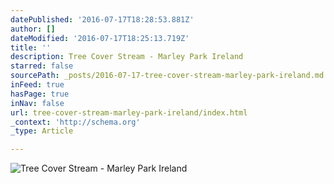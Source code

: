 ```yaml
---
datePublished: '2016-07-17T18:28:53.881Z'
author: []
dateModified: '2016-07-17T18:25:13.719Z'
title: ''
description: Tree Cover Stream - Marley Park Ireland
starred: false
sourcePath: _posts/2016-07-17-tree-cover-stream-marley-park-ireland.md
inFeed: true
hasPage: true
inNav: false
url: tree-cover-stream-marley-park-ireland/index.html
_context: 'http://schema.org'
_type: Article

---
```

![Tree Cover Stream - Marley Park Ireland](https://the-grid-user-content.s3-us-west-2.amazonaws.com/841d9868-15d3-4245-aad7-bd68e3b63b9c.jpg)